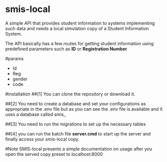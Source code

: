 # smis-local
A simple API that provides student information to systems implementing such data and needs a local simulation copy of
a Student Information System.

The API basically has a few routes for getting student information using predefined parameters such as
<b>ID</b> or <b>Registration Number</b>

#params
<ul>
  <li>Id</b>
  <li>Reg</b>
  <li>gender</b>
  <li>code</b>
</ul>

#installation
##[1] You can clone the repository or download it.

##[2] You need to create a database and set your configurations as appropriate in the .env file but as you can see the .env file is available
and it uses a database called smis_

##[3] You need to run the migrations to set up the necessary tables

##[4] you can run the batch file <b>server.cmd</b> to start up the server and finally access your smis-local copy.


#Note
SMIS-local presents a simple documentation on usage after you open the served copy preset to localhost:8000


  
